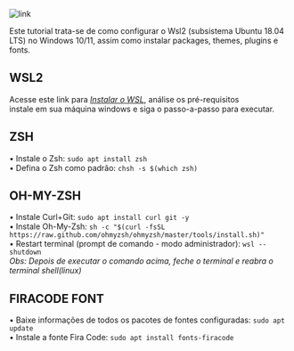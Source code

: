 ![link](https://assets.ubuntu.com/v1/ad89548e-ubuntu-on-wsl.png)

Este tutorial trata-se de como configurar o Wsl2 (subsistema Ubuntu 18.04 LTS) no Windows 10/11, assim como instalar packages, themes, plugins e fonts.

## WSL2

Acesse este link para _[Instalar o WSL](https://docs.microsoft.com/pt-br/windows/wsl/install)_, análise os pré-requisitos <br> instale em sua máquina windows e siga o passo-a-passo para executar.

## ZSH

• Instale o Zsh: `sudo apt install zsh`<br>
• Defina o Zsh como padrão: `chsh -s $(which zsh)`

## OH-MY-ZSH

• Instale Curl+Git: `sudo apt install curl git -y`<br>
• Instale Oh-My-Zsh: `sh -c "$(curl -fsSL https://raw.github.com/ohmyzsh/ohmyzsh/master/tools/install.sh)"`<br>
• Restart terminal (prompt de comando - modo administrador): `wsl --shutdown`<br>
_Obs: Depois de executar o comando acima, feche o terminal e reabra o terminal shell(linux)_

## FIRACODE FONT

• Baixe informações de todos os pacotes de fontes configuradas: `sudo apt update`<br>
• Instale a fonte Fira Code: `sudo apt install fonts-firacode`<br>
